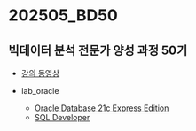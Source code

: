 # 202505_BD50

## 빅데이터 분석 전문가 양성 과정 50기

* [강의 동영상](https://www.youtube.com/playlist?list=PLIYf0rAjO5mbGpnAknV_9y3hw6ERrS-Fd)

* lab_oracle
  * [Oracle Database 21c Express Edition](https://www.oracle.com/kr/database/technologies/xe-downloads.html)
  * [SQL Developer](https://www.oracle.com/kr/database/sqldeveloper/technologies/download/)
